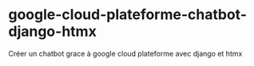 # google-cloud-plateforme-chatbot-django-htmx
 Créer un chatbot grace à google cloud plateforme avec django et htmx
